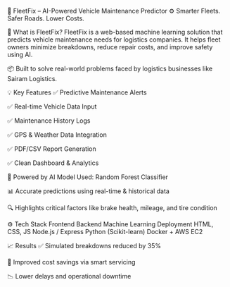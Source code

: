 🚛 FleetFix – AI-Powered Vehicle Maintenance Predictor
⚙️ Smarter Fleets. Safer Roads. Lower Costs.


🚀 What is FleetFix?
FleetFix is a web-based machine learning solution that predicts vehicle maintenance needs for logistics companies. It helps fleet owners minimize breakdowns, reduce repair costs, and improve safety using AI.

📦 Built to solve real-world problems faced by logistics businesses like Sairam Logistics.

💡 Key Features
✅ Predictive Maintenance Alerts

✅ Real-time Vehicle Data Input

✅ Maintenance History Logs

✅ GPS & Weather Data Integration

✅ PDF/CSV Report Generation

✅ Clean Dashboard & Analytics

🧠 Powered by AI
Model Used: Random Forest Classifier

📊 Accurate predictions using real-time & historical data

🔍 Highlights critical factors like brake health, mileage, and tire condition

⚙️ Tech Stack
Frontend	Backend	Machine Learning	Deployment
HTML, CSS, JS	Node.js / Express	Python (Scikit-learn)	Docker + AWS EC2



📈 Results
✅ Simulated breakdowns reduced by 35%

💸 Improved cost savings via smart servicing

📉 Lower delays and operational downtime

